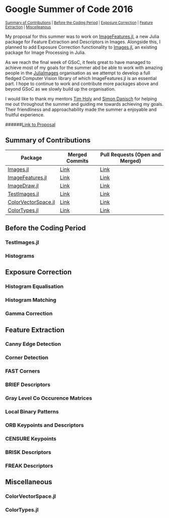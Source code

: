 # Google Summer of Code 2016

<sub>[Summary of Contributions](#summary-of-contributions) | [Before the Coding Period](#before-the-coding-period) | [Exposure Correction](#exposure-correction) | [Feature Extraction](#feature-extraction) | [Miscelleanous](#miscellaneous)</sub>

My proposal for this summer was to work on [ImageFeatures.jl](https://github.com/JuliaImages/ImageFeatures.jl), a new Julia package for Feature Extraction and Descriptors in Images. Alongside this, I planned to add Exposure Correction functionality to [Images.jl](https://github.com/timholy/Images.jl), an existing package for Image Processing in Julia.

As we reach the final week of GSoC, it feels great to have managed to achieve most of my goals for the summer abd be able to work with amazing people in the [JuliaImages](https://github.com/JuliaImages) organisation as we attempt to develop a full fledged Computer Vision library of which ImageFeatures.jl is an essential part. I hope to continue to work and contribute more packages above and beyond GSoC as we slowly build up the organisation.

I would like to thank my mentors [Tim Holy](https://github.com/timholy) and [Simon Danisch](https://github.com/SimonDanisch) for helping me out throughout the summer and guiding me towards achieving my goals. Their friendliness and approachability made the summer a enjoyable and fruitful experience.

######[Link to Proposal](https://docs.google.com/document/d/1XD_fpT6YpyK6Iv2Rues2RlU-15l4aBbUZTSz1V216pw/edit?usp=sharing)

## Summary of Contributions
| Package | Merged Commits | Pull Requests (Open and Merged) |
|---------|----------------|---------------------------------|
| [Images.jl](https://github.com/timholy/Images.jl) | [Link](https://github.com/timholy/Images.jl/commits/master?author=mronian) | [Link](https://github.com/timholy/Images.jl/pulls?utf8=%E2%9C%93&q=is%3Apr%20author%3Amronian%20)
| [ImageFeatures.jl](https://github.com/JuliaImages/ImageFeatures.jl) | [Link](https://github.com/JuliaImages/ImageFeatures.jl/commits/master?author=mronian) | [Link](https://github.com/JuliaImages/ImageFeatures.jl/pulls?utf8=%E2%9C%93&q=is%3Apr%20author%3Amronian%20)
| [ImageDraw.jl](https://github.com/JuliaImages/ImageDraw.jl) | [Link](https://github.com/JuliaImages/ImageDraw.jl/commits/master?author=mronian) | [Link](https://github.com/JuliaImages/ImageDraw.jl/pulls?utf8=%E2%9C%93&q=is%3Apr%20author%3Amronian%20)
| [TestImages.jl](https://github.com/timholy/TestImages.jl) | [Link](https://github.com/timholy/TestImages.jl/commits/master?author=mronian) | [Link](https://github.com/timholy/TestImages.jl/pulls?utf8=%E2%9C%93&q=is%3Apr%20author%3Amronian%20)
| [ColorVectorSpace.jl](https://github.com/JuliaGraphics/ColorVectorSpace.jl) | [Link](https://github.com/JuliaGraphics/ColorVectorSpace.jl/commits/master?author=mronian) | [Link](https://github.com/JuliaGraphics/ColorVectorSpace.jl/pulls?utf8=%E2%9C%93&q=is%3Apr%20author%3Amronian%20)
| [ColorTypes.jl](https://github.com/JuliaGraphics/ColorTypes.jl) | [Link](https://github.com/JuliaGraphics/ColorTypes.jl/commits/master?author=mronian) | [Link](https://github.com/JuliaGraphics/ColorTypes.jl/pulls?utf8=%E2%9C%93&q=is%3Apr%20author%3Amronian%20)

## Before the Coding Period
### TestImages.jl
### Histograms

## Exposure Correction

### Histogram Equalisation
### Histogram Matching
### Gamma Correction

## Feature Extraction
### Canny Edge Detection
### Corner Detection
### FAST Corners
### BRIEF Descriptors
### Gray Level Co Occurence Matrices
### Local Binary Patterns
### ORB Keypoints and Descriptors
### CENSURE Keypoints
### BRISK Descriptors
### FREAK Descriptors

## Miscellaneous
### ColorVectorSpace.jl
### ColorTypes.jl
